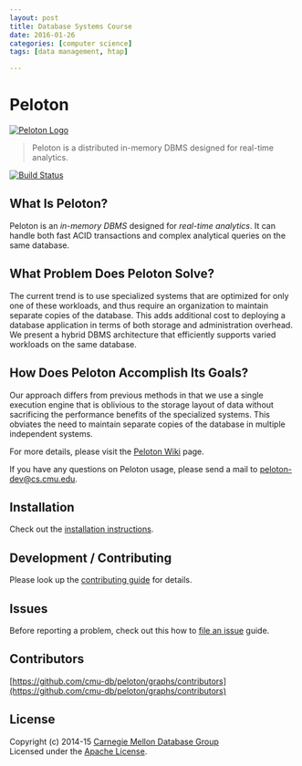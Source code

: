 ```yaml
---
layout: post
title: Database Systems Course 
date: 2016-01-26
categories: [computer science]
tags: [data management, htap]

---
```



# Peloton

[![Peloton Logo](http://db.cs.cmu.edu/wordpress/wp-content/uploads/2015/11/peloton.jpg)](http://pelotondb.org/)

> Peloton is a distributed in-memory DBMS designed for real-time analytics.

[![Build Status](http://jenkins.db.cs.cmu.edu:8080/job/Peloton/badge/icon?style=flat)](http://jenkins.db.cs.cmu.edu:8080/job/Peloton/)

## What Is Peloton?

Peloton is an *in-memory DBMS* designed for *real-time analytics*. It can handle both fast ACID transactions and complex analytical queries on the same database. 

## What Problem Does Peloton Solve?

The current trend is to use specialized systems that are optimized for only one of these workloads, and thus require an organization to maintain separate copies of the database. This adds additional cost to deploying a database application in terms of both storage and administration overhead. We present a hybrid DBMS architecture that efficiently supports varied workloads on the same database.

## How Does Peloton Accomplish Its Goals?

Our approach differs from previous methods in that we use a single execution engine that is oblivious to the storage layout of data without sacrificing the performance benefits of the specialized systems. This obviates the need to maintain separate copies of the database in multiple independent systems.

For more details, please visit the [Peloton Wiki](https://github.com/cmu-db/peloton/wiki "Peloton Wiki") page.

If you have any questions on Peloton usage, please send a mail to peloton-dev@cs.cmu.edu.

## Installation

Check out the [installation instructions](https://github.com/cmu-db/peloton/wiki/Installation).

## Development / Contributing

Please look up the [contributing guide](https://github.com/cmu-db/peloton/blob/master/CONTRIBUTING.md#development) for details.

## Issues

Before reporting a problem, check out this how to [file an issue](https://github.com/cmu-db/peloton/blob/master/CONTRIBUTING.md#file-an-issue) guide.

## Contributors

[https://github.com/cmu-db/peloton/graphs/contributors](https://github.com/cmu-db/peloton/graphs/contributors)

## License

Copyright (c) 2014-15 [Carnegie Mellon Database Group](http://db.cs.cmu.edu/)  
Licensed under the [Apache License](LICENSE).
